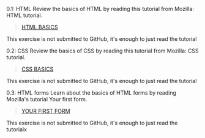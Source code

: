 0.1: HTML
Review the basics of HTML by reading this tutorial from Mozilla: HTML tutorial.
>[HTML BASICS](https://developer.mozilla.org/en-US/docs/Learn/Getting_started_with_the_web/HTML_basics)

This exercise is not submitted to GitHub, it's enough to just read the tutorial

0.2: CSS
Review the basics of CSS by reading this tutorial from Mozilla: CSS tutorial.
>[CSS BASICS](https://developer.mozilla.org/en-US/docs/Learn/Getting_started_with_the_web/CSS_basics)

This exercise is not submitted to GitHub, it's enough to just read the tutorial

0.3: HTML forms
Learn about the basics of HTML forms by reading Mozilla's tutorial Your first form.
>[YOUR FIRST FORM](https://developer.mozilla.org/en-US/docs/Learn/Forms/Your_first_form)

This exercise is not submitted to GitHub, it's enough to just read the tutorialx 